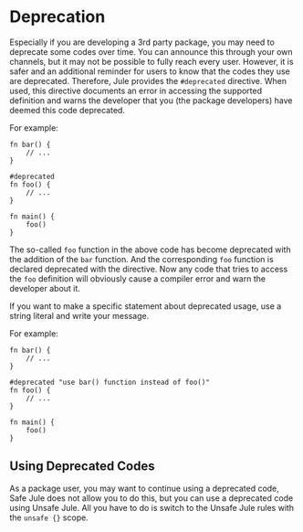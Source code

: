 # Deprecation

Especially if you are developing a 3rd party package, you may need to deprecate some codes over time. You can announce this through your own channels, but it may not be possible to fully reach every user. However, it is safer and an additional reminder for users to know that the codes they use are deprecated. Therefore, Jule provides the `#deprecated` directive. When used, this directive documents an error in accessing the supported definition and warns the developer that you (the package developers) have deemed this code deprecated.

For example:
```jule
fn bar() {
    // ...
}

#deprecated
fn foo() {
    // ...
}

fn main() {
    foo()
}
```

The so-called `foo` function in the above code has become deprecated with the addition of the `bar` function. And the corresponding `foo` function is declared deprecated with the directive. Now any code that tries to access the `foo` definition will obviously cause a compiler error and warn the developer about it.

If you want to make a specific statement about deprecated usage, use a string literal and write your message.

For example:
```jule
fn bar() {
    // ...
}

#deprecated "use bar() function instead of foo()"
fn foo() {
    // ...
}

fn main() {
    foo()
}
```

## Using Deprecated Codes

As a package user, you may want to continue using a deprecated code, Safe Jule does not allow you to do this, but you can use a deprecated code using Unsafe Jule. All you have to do is switch to the Unsafe Jule rules with the `unsafe {}` scope.

